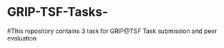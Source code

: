 # GRIP-TSF-Tasks-
#This repository contains 3 task for GRIP@TSF Task submission and peer evaluation 
#
